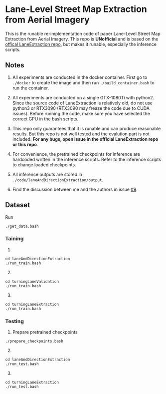 # Lane-Level Street Map Extraction from Aerial Imagery
This is the runable re-implementation code of paper Lane-Level Street Map Extraction from Aerial Imagery. This repo is **UNofficial** and is based on the [offical LaneExtraction repo](https://github.com/songtaohe/LaneExtraction), but makes it runable, especially the inference scripts.

## Notes
1. All experiments are conducted in the docker container. First go to ```./docker``` to create the image and then run ```./build_container.bash``` to run the container.

2. All experiments are conducted on a single GTX-1080Ti with python2. Since the source code of LaneExtraction is relatively old, do not use python3 or RTX3090 (RTX3090 may freaze the code due to CUDA issues). Before running the code, make sure you have selected the correct GPU in the bash scripts.

3. This repo only guarantees that it is runable and can produce reasonable results. But this repo is not well tested and the evalution part is not included. **For any bugs, open issue in the official LaneExtraction repo or this repo**.

4. For convenience, the pretrained checkpoints for inference are hardcoded written in the inference scripts. Refer to the inference scripts to change loaded checkpoints.

5. All inference outputs are stored in ```./code/laneAndDirectionExtraction/output```.

6. Find the discussion between me and the authors in issue [#9](https://github.com/songtaohe/LaneExtraction/issues/9).

## Dataset
Run 
```
./get_data.bash
```

### Taining
1. 
```
cd laneAndDirectionExtraction
./run_train.bash
```

2. 
```
cd turningLaneValidation
./run_train.bash
```

3. 
```
cd turningLaneExtraction
./run_train.bash
```

### Testing
1. Prepare pretrained checkpoints
```
./prepare_checkpoints.bash
```

2. 
```
cd laneAndDirectionExtraction
./run_test.bash
```

3. 
```
cd turningLaneExtraction
./run_test.bash
```
